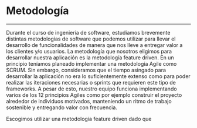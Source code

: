 # Metodología #
---
Durante el curso de ingeniería de software, estudiamos brevemente distintas metodologías de software que podemos utilizar para llevar el desarrollo de funcionalidades de manera que nos lleve a entregar valor a los clientes y/o usuarios. 
La metodología que nosotros eligimos para desarrollar nuestra aplicación es la metodología feature driven. En un principio teníamos planeado implementar una metodología Agile como SCRUM. Sin embargo, consideramos que el tiempo asingado para desarrollar la aplicación no era lo suficientemente extenso como para poder realizar las iteraciones necesarias o sprints que requieren este tipo de frameworks. A pesar de esto, nuestro equipo funciona implementando varios de los 12 principios Agiles como por ejemplo construir el proyecto alrededor de individuos motivados, manteniendo un ritmo de trabajo sostenible y entregando valor con frecuencia. 

Escogimos utilizar una metodología feature driven dado que 
